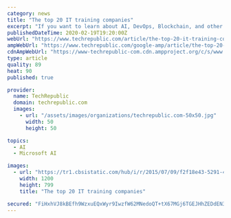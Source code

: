 ```yaml
---
category: news
title: "The top 20 IT training companies"
excerpt: "If you want to learn about AI, DevOps, Blockchain, and other tech topics ... ROI Training: Cloud certification prep workshops, which cover Google Cloud Platform, AWS, and Microsoft Azure, are offered at ROI Training. You can take them with an instructor, or teach yourself--and the skill level is customizable. CGS: For the third time in a ..."
publishedDateTime: 2020-02-19T19:20:00Z
webUrl: "https://www.techrepublic.com/article/the-top-20-it-training-companies/"
ampWebUrl: "https://www.techrepublic.com/google-amp/article/the-top-20-it-training-companies/"
cdnAmpWebUrl: "https://www-techrepublic-com.cdn.ampproject.org/c/s/www.techrepublic.com/google-amp/article/the-top-20-it-training-companies/"
type: article
quality: 89
heat: 90
published: true

provider:
  name: TechRepublic
  domain: techrepublic.com
  images:
    - url: "/assets/images/organizations/techrepublic.com-50x50.jpg"
      width: 50
      height: 50

topics:
  - AI
  - Microsoft AI

images:
  - url: "https://tr1.cbsistatic.com/hub/i/r/2015/07/09/f2f18e43-5291-4699-bd1e-63e63d6dc4c3/resize/1200x/9c2b5d2f3b3c5090336b7e8bf41e8b24/istock000034521546medium.jpg"
    width: 1200
    height: 799
    title: "The top 20 IT training companies"

secured: "FiHxhVJ8kBEfh9WzxuEQxWyr9IwzfW62MNedoQT+tX67MGj6TGEJHhZEDdEN3qHAo88YWiqzCTBzu/4CJ1VzNae7IhzPiIWahU0DOkYRQv5/Fz0SczNCjLOtIbptsHajkcwUL3CDELEbUSjIi93YobVws0ocBgDJlQf/qKDxc8duDE1I+Y2TvJHgdLYVdYiS4Gwk8Iviz6SckqfC8daeVo8xKN0girSwoAfLR6WSw8nXDy4QXgwyMUB5tvEOXavbUKj6jbO/7VEMeioUqgofjDABnzAkDXDWiifpCWGMbhgtyA2pXNpzxfiwFpzPbw+6ttLpvIDiSo5uO5Tot7128KZdWve8Wp9Np6OshM1PdpUsBIUM+EQ+XOCtniPYwvq9W4UHYa5kPnTI9Azq+dtqFVb/7HNoyqh1TxMrmSh/kiXlgJLuzufSit9HaZeLKz+7Y9GJ0gAyB94IVUhmQ1Ef01ARcxKpFLYfTTqTPK6uhig=;q5IxwyNHp+hYj8ec/3SztQ=="
---
```


